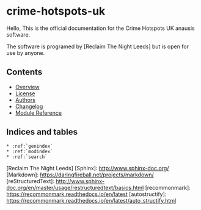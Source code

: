 # crime-hotspots-uk

Hello, This is the official documentation for the Crime Hotspots UK anausis software.

The software is programed by [Reclaim The Night Leeds] but is open for use by anyone.

## Contents

* [Overview](readme)
* [License](LICENSE)
* [Authors](authors)
* [Changelog](changelog)
* [Module Reference](api/modules)


## Indices and tables

```eval_rst
* :ref:`genindex`
* :ref:`modindex`
* :ref:`search`
```
[Reclaim The Night Leeds]
[Sphinx]: http://www.sphinx-doc.org/
[Markdown]: https://daringfireball.net/projects/markdown/
[reStructuredText]: http://www.sphinx-doc.org/en/master/usage/restructuredtext/basics.html
[recommonmark]: https://recommonmark.readthedocs.io/en/latest
[autostructify]: https://recommonmark.readthedocs.io/en/latest/auto_structify.html
